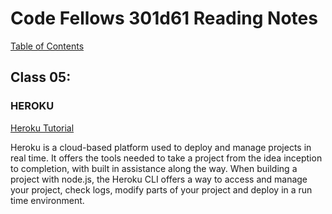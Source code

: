 # Code Fellows 301d61 Reading Notes

[Table of Contents](https://penjoe.github.io/301-reading-notes/)

## **Class 05**:

### **HEROKU**

[Heroku Tutorial](https://devcenter.heroku.com/articles/getting-started-with-nodejs)

Heroku is a cloud-based platform used to deploy and manage projects in real time. It offers the tools needed to take a project from the idea inception to completion, with built in assistance along the way. When building a project with node.js, the Heroku CLI offers a way to access and manage your project, check logs, modify parts of your project and deploy in a run time environment.  